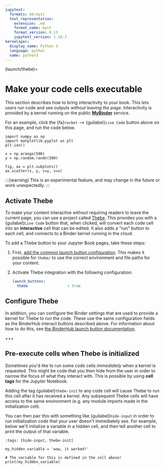 ```yaml
---
jupytext:
  formats: md:myst
  text_representation:
    extension: .md
    format_name: myst
    format_version: 0.13
    jupytext_version: 1.10.3
kernelspec:
  display_name: Python 3
  language: python
  name: python3
---
```


(launch/thebe)=
# Make your code cells executable

This section describes how to bring interactivity to your book. This lets users
run code and see outputs *without leaving the page*. Interactivity is provided
by a kernel running on the public [**MyBinder**](https://mybinder.org) service.

For an example, click the {fa}`rocket` --> {guilabel}`Live Code` button above on this page, and run the code below.

```{code-cell} ipython3
import numpy as np
import matplotlib.pyplot as plt
plt.ion()

x = np.arange(500)
y = np.random.randn(500)

fig, ax = plt.subplots()
ax.scatter(x, y, c=y, s=x)
```

:::{warning}
This is an experimental feature, and may change in the future or work unexpectedly.
:::

## Activate Thebe

To make your content interactive without requiring readers to leave the current page, you can use a project called [Thebe](https://github.com/executablebooks/thebe).
This provides you with a {guilabel}`Live Code` button that, when clicked, will convert each code cell into an **interactive** cell that can be edited.
It also adds a "run" button to each cell, and connects to a Binder kernel running in the cloud.

To add a Thebe button to your Jupyter Book pages, take these steps:

1. First, [add the common launch button configuration](launchbuttons/configuration). This makes it possible for `thebe/` to use the correct environment and file paths for your content.
2. Activate Thebe integration with the following configuration:

   ```yaml
   launch_buttons:
     thebe                  : true
   ```

## Configure Thebe

In addition, you can configure the Binder settings that are used to provide a kernel for Thebe to run the code.
These use the same configuration fields as the BinderHub interact buttons described above.
For information about how to do this, see [the BinderHub launch button documentation](launchbuttons/binder).

+++

## Pre-execute cells when Thebe is initialized

Sometimes you'd like to run some code cells *immediately* when a kernel is requested.
This might be code that you then hide from the user in order to narrow the focus of what they interact with.
This is possible by using **cell tags** for the Jupyter Notebook.

Adding the tag {guilabel}`thebe-init` to any code cell will cause Thebe to run this cell after it has received a kernel.
Any subsequent Thebe cells will have access to the same environment (e.g. any module imports made in the initialization cell).

You can then pair this with something like {guilabel}`hide-input` in order to run initialization code that your user doesn't immediately see.
For example, below we'll initialize a variable in a hidden cell, and then tell another cell to print the output of that variable.

```{code-cell} ipython3
:tags: [hide-input, thebe-init]

my_hidden_variable = 'wow, it worked!'
```

```{code-cell} ipython3
# The variable for this is defined in the cell above!
print(my_hidden_variable)
```